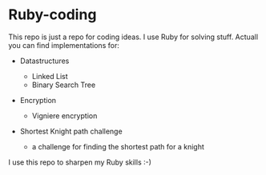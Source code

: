 # Ruby-coding

This repo is just a repo for coding ideas. I use Ruby for solving
stuff. Actuall you can find implementations for:

* Datastructures
  * Linked List
  * Binary Search Tree
* Encryption
  * Vigniere encryption

* Shortest Knight path challenge
  * a challenge for finding the shortest path for a knight

I use this repo to sharpen my Ruby skills :-)
